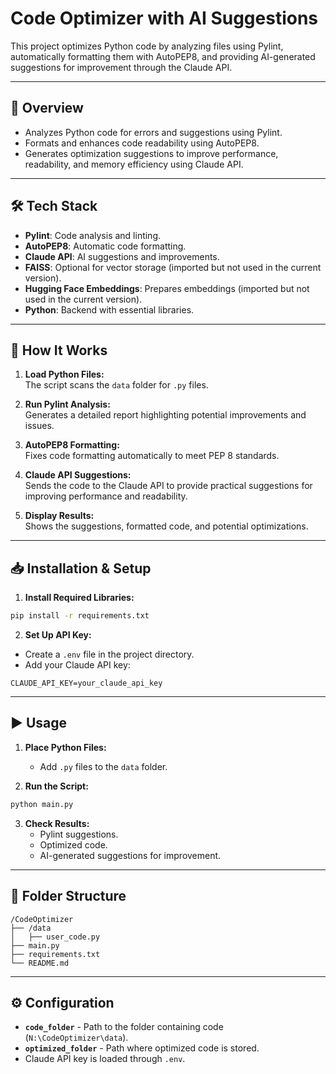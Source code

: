 # Code Optimizer with AI Suggestions

This project optimizes Python code by analyzing files using Pylint, automatically formatting them with AutoPEP8, and providing AI-generated suggestions for improvement through the Claude API.

---

## 🎯 **Overview**

- Analyzes Python code for errors and suggestions using Pylint.
- Formats and enhances code readability using AutoPEP8.
- Generates optimization suggestions to improve performance, readability, and memory efficiency using Claude API.

---

## 🛠️ **Tech Stack**

- **Pylint**: Code analysis and linting.
- **AutoPEP8**: Automatic code formatting.
- **Claude API**: AI suggestions and improvements.
- **FAISS**: Optional for vector storage (imported but not used in the current version).
- **Hugging Face Embeddings**: Prepares embeddings (imported but not used in the current version).
- **Python**: Backend with essential libraries.

---

## 🚀 **How It Works**

1. **Load Python Files:**  
   The script scans the `data` folder for `.py` files.

2. **Run Pylint Analysis:**  
   Generates a detailed report highlighting potential improvements and issues.

3. **AutoPEP8 Formatting:**  
   Fixes code formatting automatically to meet PEP 8 standards.

4. **Claude API Suggestions:**  
   Sends the code to the Claude API to provide practical suggestions for improving performance and readability.

5. **Display Results:**  
   Shows the suggestions, formatted code, and potential optimizations.

---

## 📥 **Installation & Setup**

1. **Install Required Libraries:**
```bash
pip install -r requirements.txt
```

2. **Set Up API Key:**
- Create a `.env` file in the project directory.
- Add your Claude API key:
```
CLAUDE_API_KEY=your_claude_api_key
```

---

## ▶️ **Usage**

1. **Place Python Files:**
   - Add `.py` files to the `data` folder.

2. **Run the Script:**
```bash
python main.py
```

3. **Check Results:**
   - Pylint suggestions.
   - Optimized code.
   - AI-generated suggestions for improvement.

---

## 📂 **Folder Structure**
```
/CodeOptimizer
├── /data
│   ├── user_code.py
├── main.py
├── requirements.txt
└── README.md
```

---

## ⚙️ **Configuration**

- **`code_folder`** - Path to the folder containing code (`N:\CodeOptimizer\data`).
- **`optimized_folder`** - Path where optimized code is stored.
- Claude API key is loaded through `.env`.

